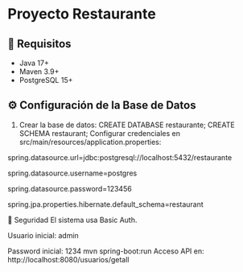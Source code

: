 # Proyecto Restaurante

## 🚀 Requisitos
- Java 17+
- Maven 3.9+
- PostgreSQL 15+

## ⚙️ Configuración de la Base de Datos
1. Crear la base de datos:
   CREATE DATABASE restaurante;
   CREATE SCHEMA restaurant;
Configurar credenciales en src/main/resources/application.properties:

spring.datasource.url=jdbc:postgresql://localhost:5432/restaurante

spring.datasource.username=postgres

spring.datasource.password=123456

spring.jpa.properties.hibernate.default_schema=restaurant

🔐 Seguridad
El sistema usa Basic Auth.

Usuario inicial: admin

Password inicial: 1234
mvn spring-boot:run
Acceso API en: http://localhost:8080/usuarios/getall
